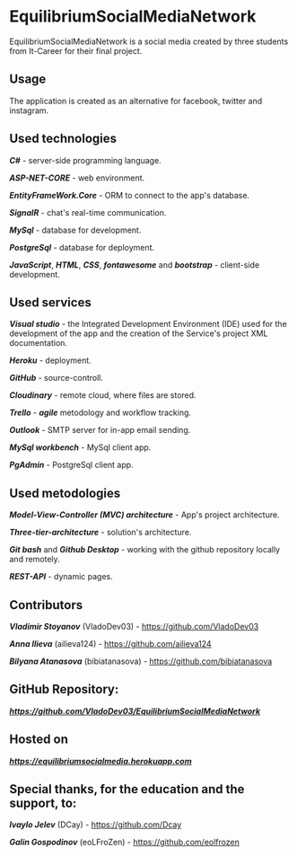 # EquilibriumSocialMediaNetwork
EquilibriumSocialMediaNetwork is a social media created by three students from It-Career for their final project.
## Usage
The application is created as an alternative for facebook, twitter and instagram.
## Used technologies
***C#*** - server-side programming language.

***ASP-NET-CORE*** - web environment.

***EntityFrameWork.Core*** - ORM to connect to the app's database.

***SignalR*** - chat's real-time communication.

***MySql*** - database for development.

***PostgreSql*** - database for deployment.

***JavaScript***, ***HTML***, ***CSS***, ***fontawesome*** and ***bootstrap*** - client-side development.

## Used services

***Visual studio*** - the Integrated Development Environment (IDE) used for the development of the app and the creation of the Service's project XML documentation.

***Heroku*** - deployment.

***GitHub*** - source-controll.

***Cloudinary*** - remote cloud, where files are stored.

***Trello*** - ***agile*** metodology and workflow tracking.

***Outlook*** - SMTP server for in-app email sending.

***MySql workbench*** - MySql client app.

***PgAdmin*** - PostgreSql client app.

## Used metodologies

***Model-View-Controller (MVC) architecture*** - App's project architecture.

***Three-tier-architecture*** - solution's architecture.

***Git bash*** and ***Github Desktop*** - working with the github repository locally and remotely.

***REST-API*** - dynamic pages.

## Contributors
***Vladimir Stoyanov*** (VladoDev03) - https://github.com/VladoDev03

***Anna Ilieva*** (ailieva124) - https://github.com/ailieva124

***Bilyana Atanasova*** (bibiatanasova) - https://github.com/bibiatanasova

## GitHub Repository:
***https://github.com/VladoDev03/EquilibriumSocialMediaNetwork***

## Hosted on
***https://equilibriumsocialmedia.herokuapp.com***

## Special thanks, for the education and the support, to:
***Ivaylo Jelev*** (DCay) - https://github.com/Dcay

***Galin Gospodinov*** (eoLFroZen) - https://github.com/eolfrozen